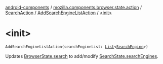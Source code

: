 [android-components](../../../index.md) / [mozilla.components.browser.state.action](../../index.md) / [SearchAction](../index.md) / [AddSearchEngineListAction](index.md) / [&lt;init&gt;](./-init-.md)

# &lt;init&gt;

`AddSearchEngineListAction(searchEngineList: `[`List`](https://kotlinlang.org/api/latest/jvm/stdlib/kotlin.collections/-list/index.html)`<`[`SearchEngine`](../../../mozilla.components.browser.state.search/-search-engine/index.md)`>)`

Updates [BrowserState.search](../../../mozilla.components.browser.state.state/-browser-state/search.md) to add/modify [SearchState.searchEngines](../../../mozilla.components.browser.state.state/-search-state/search-engines.md).

